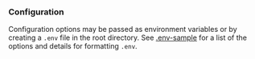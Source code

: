 ### Configuration

Configuration options may be passed as environment variables or by creating a `.env` file in the root directory. See [.env-sample](../.env-sample) for a list of the options and details for formatting `.env`.